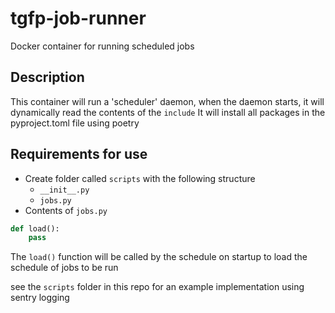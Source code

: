 # tgfp-job-runner
Docker container for running scheduled jobs

## Description
This container will run a 'scheduler' daemon, when the daemon starts, it will dynamically read the contents of the `include`
It will install all packages in the pyproject.toml file using poetry

## Requirements for use
* Create folder called `scripts` with the following structure
   *  `__init__.py`
   * `jobs.py`
* Contents of `jobs.py`
```python
def load():
    pass
```

The `load()` function will be called by the schedule on startup to load the schedule of jobs to be run

see the `scripts` folder in this repo for an example implementation using sentry logging
